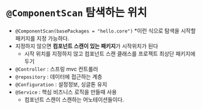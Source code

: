 # `@ComponentScan` 탐색하는 위치
* `@ComponentScan(basePackages = "hello.core")`
    *이런 식으로 탐색을 시작할 패키지를 지정 가능하다.
* 지정하지 않으면 **컴포넌트 스캔이 있는 패키지**가 시작위치가 된다
    * 시작 위치를 지정하지 않고 컴포넌트 스캔 클래스를 프로젝트 최상단 패키지에 두기
* `@Controller` : 스프링 mvc 컨트롤러
* `@repository` : 데이터에 접근하는 계층
* `@Configuration` : 설정정보, 싱글톤 유지   
* `@Service` : 핵심 비즈니스 로직을 만들때 사용
    * 컴포넌트 스캔이 스캔하는 어노테이션들이다.